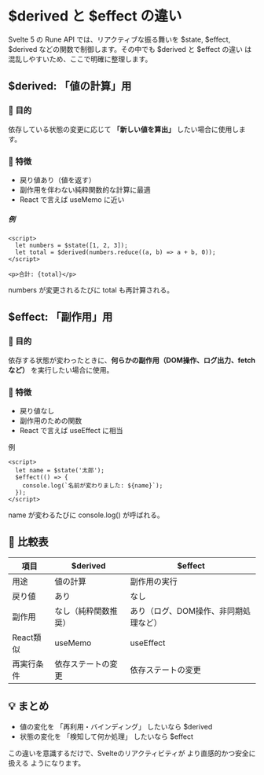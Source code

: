 # $derived と $effect の違い

Svelte 5 の Rune API では、リアクティブな振る舞いを $state, $effect, $derived などの関数で制御します。その中でも $derived と $effect の違い は混乱しやすいため、ここで明確に整理します。

## $derived: 「値の計算」用

### 📌 目的

依存している状態の変更に応じて **「新しい値を算出」** したい場合に使用します。

### 🧠 特徴
- 戻り値あり（値を返す）
- 副作用を伴わない純粋関数的な計算に最適
- React で言えば useMemo に近い

##### 例
```svelte
<script>
  let numbers = $state([1, 2, 3]);
  let total = $derived(numbers.reduce((a, b) => a + b, 0));
</script>

<p>合計: {total}</p>
```
numbers が変更されるたびに total も再計算される。

## $effect: 「副作用」用

### 📌 目的

依存する状態が変わったときに、**何らかの副作用（DOM操作、ログ出力、fetchなど）** を実行したい場合に使用。

### 🧠 特徴
- 戻り値なし
- 副作用のための関数
- React で言えば useEffect に相当

例

```svelte
<script>
  let name = $state('太郎');
  $effect(() => {
    console.log(`名前が変わりました: ${name}`);
  });
</script>
```
name が変わるたびに console.log() が呼ばれる。

## 🔁 比較表

|項目|$derived|$effect|
|---|---|---|
|用途|値の計算|副作用の実行|
|戻り値|あり|なし|
|副作用|なし（純粋関数推奨）|あり（ログ、DOM操作、非同期処理など）|
|React類似|useMemo|useEffect|
|再実行条件|依存ステートの変更|依存ステートの変更|


## 💡 まとめ
- 値の変化を 「再利用・バインディング」 したいなら $derived
- 状態の変化を 「検知して何か処理」 したいなら $effect

この違いを意識するだけで、Svelteのリアクティビティが より直感的かつ安全に扱える ようになります。